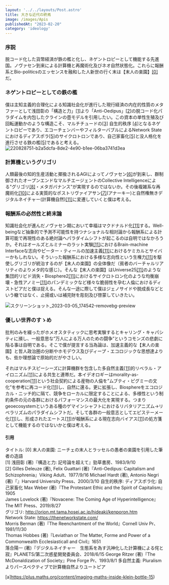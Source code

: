 ```yaml
---
layout: '../../layouts/Post.astro'
title: 大きな近代の終焉
image: /images/Apis
publishedAt: "2023-02-20"
category: 'ideology'
---
```


### **序説**

脱コード化した貨幣経済が鉄の檻と化し、ネゲントロピーとして機能する先進国。ノヴァセン到来による計算機と再魔術化及びネオ自然状態化。これらに報酬系とBio-politicsのエッセンスを融和した人新世の行く末は【末人の楽園】<span style="color: blue; ">[[0]](#0)</span> だ。

### **ネゲントロピーとしての鉄の檻**
僕は主知主義的合理化による知識社会化が進行した現行経済の内在的性質のメタファーとして浅田彰の「構造と力」<span style="color: blue; ">[[1]](#1)</span>より「Anti-Oedipus」<span style="color: blue; ">[[2]](#2)</span>の脱コード化パラダイムを内包したクラインの壺モデルを引用したい。この資本の単性生殖及び回転運動かのような構造こそ、マルチチュードの<span style="color: blue; ">[[3]](#3)</span> 自生的秩序 <span style="color: blue; ">[[4]](#4)</span>となるネゲントロピーであり、エコーチェンバーやフィルターバブルによるNetwork Stateにおけるディアスポラ<span style="color: blue; ">[[5]](#5)</span>のサイクロトロンであり、自己家畜化<span style="color: blue; ">[[5]](#5)</span>と没人格化を進行させる鉄の檻<span style="color: blue; ">[[5]](#5)</span>であると考える。  
![220828751-b2a5dcfa-8de2-4e90-b1ee-06ba3741d3ea](https://user-images.githubusercontent.com/124674475/222951607-86713ebc-4c7e-4aca-ba2a-8a4cd956f4c0.gif)



### **計算機というグリゴリ**
人類最後の知的生産活動と揶揄されるAGIによってノヴァセン<span style="color: blue; ">[[6]](#6)</span>が到来し、群制御されたオープンエンドなマルチエージェントのCollective Intelligenceによる"グリゴリ<span style="color: blue; ">[[8]](#8)</span>・メタガバナンス"が実現するのではないか。その後複雑系な再魔術化<span style="color: blue; ">[[10]](#10)</span>による実質的なポストリヴァイアサン<span style="color: blue; ">[[7]](#7)</span>(アナーキー)と自然権無きデジタルネイチャー(計算機自然)<span style="color: blue; ">[[11]](#11)</span>に変遷していくと僕は考える。

### **報酬系の必然性と終末論**
知識社会化が進んだノヴァセン期において幸福はマクドナルド化<span style="color: blue; ">[[11]](#11)</span>する。Well-beingなど抽象的で予測不可能性を持つナショナルな相対論から報酬系による計算可能で再現性のある絶対論へパラダイムシフトが起こるのは自明ではなかろうか。それはオールズとルミナーのラット実験<span style="color: blue; ">[[11]](#11)</span>におけるBrain-machine Interfaceな志向やピーター・ティールの加速主義<span style="color: blue; ">[[11]](#11)</span>におけるケミカルとサイバーかもしれない。そういった報酬系における多様な志向性という生権力<span style="color: blue; ">[[11]](#11)</span>を駆使しグリゴリが統治するのが【末人の楽園】の全体像だ（貧者のバーチャルリアリティのよりメタ的な感じ）。そんな【末人の楽園】はUniverse25<span style="color: blue; ">[[11]](#11)</span>のような集団的リビド消失・Biosphere2<span style="color: blue; ">[[11]](#11)</span>におけるサイクロトロン化のような均衡崩壊・急性アノミー<span style="color: blue; ">[[11]](#11)</span>のパンデミックなど様々な脆弱性を孕む人倫におけるディストピアだと僕は捉える。そんな一途に際して僕はジェノサイドや脱成長などという轍ではなく、止揚或いは補完財を彫刻及び啓蒙していきたい。  

![スクリーンショット_2023-03-05_174542-removebg-preview](https://user-images.githubusercontent.com/124674475/222950914-ab2e1673-accf-478c-a9f9-42f7a2e80f9b.png)



### **優しい世界のすゝめ**

批判のみを綴ったがホメオスタティックに思考実験するとキャリング・キャパシティに瀕し、一般意思な”万人による万人のための闘争”というコモンズの悲劇に陥る事は自明である。そこで僕が提言する当為論は、加速主義的な【末人の楽園】と哲人政治圏の分断やホモデウス及びディープ・エコロジックな思想達よりも、些か理想論で原始的だがやさしい。

それはマルチスピーシーズに計算機群を包含した多自然主義<span style="color: blue; ">[[11]](#11)</span>的リベラル・アイロニズム<span style="color: blue; ">[[11]](#11)</span>による共生と連帯だ。本イデオロギーはmorality-as-cooperation<span style="color: blue; ">[[11]](#11)</span>という社会契約による産物の人倫を”ムブティ・ピグミーの文化”を参考に再コード化<span style="color: blue; ">[[11]](#11)</span>し、自然に還る。更に拡張し、Biosphereをエコロジカル・ニッチ的に隔て、競争をローカルに限定することによる、多様性という制約条件の元の各群におけるパフォーマンスの最大化を実現する。つまりgeoecosystemというある種のゲマインシャフトにおけるリバタリアニズム→リベラリズムのパラダイムシフトだ。そして各群の一般意志としてエピステーメー化<span style="color: blue; ">[[11]](#11)</span>し、形成されたエートス<span style="color: blue; ">[[11]](#11)</span>が報酬系による現在志向バイアス<span style="color: blue; ">[[11]](#11)</span>の処方箋として機能するのではないかと僕は考える。





#### **引用**

タイトル: 
[0] 末人の楽園: ニーチェの末人とラッセルの愚者の楽園を引用した筆者の造語 <a id="0"></a>  
[1] 浅田彰 (著)『構造と力: 記号論を超えて』勁草書房、1983/9/10 <a id="1"></a>  
[2]  Gilles Deleuze (著), Felix Guattari (著)『Anti-Oedipus: Capitalism and Schizophrenia』Viking Adult、1977/9/16 <a id="2"></a>
 Michael Hardt (著), Antonio Negri (著)『』Harvard University Press、2000/3/10
自生的秩序: 
ディアスポラ化: 
自己家畜化
Max Weber (著)『The Protestant Ethic and the Spirit of Capitalism』1905  
James Lovelock (著)『Novacene: The Coming Age of Hyperintelligence』The MIT Press、2019/8/27  
グリゴリ: http://orion.mt.tama.hosei.ac.jp/hideaki/kenporon.htm  
Network State: https://thenetworkstate.com/  
Morris Berman (著)『The Reenchantment of the World』Cornell Univ Pr、1981/11/30  
Thomas Hobbes (著)『Leviathan or The Matter, Forme and Power of a Commonwealth Ecclesiasticall and Civil』1651  
落合陽一 (著)『デジタルネイチャー　生態系を為す汎神化した計算機による侘と寂』PLANETS/第二次惑星開発委員会、2018/6/15
George Ritzer (著)『The McDonaldization of Society』Pine Forge Pr、1993/8/1
多自然主義: Pluralismよりパースペクティブで計算機自然よりユートピア



[a]https://plus.maths.org/content/imaging-maths-inside-klein-bottle-15)
